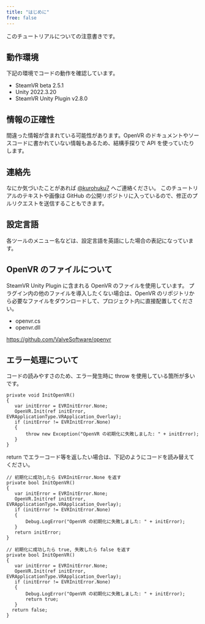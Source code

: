 ```yaml
---
title: "はじめに"
free: false
---
```


このチュートリアルについての注意書きです。

## 動作環境
下記の環境でコードの動作を確認しています。

- SteamVR beta 2.5.1
- Unity 2022.3.20
- SteamVR Unity Plugin v2.8.0

## 情報の正確性
間違った情報が含まれている可能性があります。OpenVR のドキュメントやソースコードに書かれていない情報もあるため、結構手探りで API を使っていたりします。

## 連絡先
なにか気づいたことがあれば [@kurohuku7](https://twitter.com/kurohuku7) へご連絡ください。
このチュートリアルのテキストや画像は GitHub の公開リポジトリに入っているので、修正のプルリクエストを送信することもできます。

## 設定言語
各ツールのメニュー名などは、設定言語を英語にした場合の表記になっています。

## OpenVR のファイルについて
SteamVR Unity Plugin に含まれる OpenVR のファイルを使用しています。
プラグイン内の他のファイルを導入したくない場合は、OpenVR のリポジトリから必要なファイルをダウンロードして、プロジェクト内に直接配置してください。

- openvr.cs
- openvr.dll

https://github.com/ValveSoftware/openvr

## エラー処理について
コードの読みやすさのため、エラー発生時に throw を使用している箇所が多いです。

```cs:例外処理を使用したコード例
private void InitOpenVR()
{
   var initError = EVRInitError.None;
   OpenVR.Init(ref initError, EVRApplicationType.VRApplication_Overlay);
   if (initError != EVRInitError.None)
   {
       throw new Exception("OpenVR の初期化に失敗しました: " + initError);
   }
}
```

return でエラーコード等を返したい場合は、下記のようにコードを読み替えてください。
```cs:エラーコードを使用したコード例1
// 初期化に成功したら EVRInitError.None を返す
private bool InitOpenVR()
{
   var initError = EVRInitError.None;
   OpenVR.Init(ref initError, EVRApplicationType.VRApplication_Overlay);
   if (initError != EVRInitError.None)
   {
       Debug.LogError("OpenVR の初期化に失敗しました: " + initError);
   }
   return initError;
}
```
```cs:エラーコードを使用したコード例2
// 初期化に成功したら true, 失敗したら false を返す
private bool InitOpenVR()
{
   var initError = EVRInitError.None;
   OpenVR.Init(ref initError, EVRApplicationType.VRApplication_Overlay);
   if (initError != EVRInitError.None)
   {
       Debug.LogError("OpenVR の初期化に失敗しました: " + initError);
       return true;
   }
  return false;
}
```